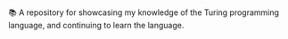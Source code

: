 📚️ A repository for showcasing my knowledge of the Turing programming language, and continuing to learn the language.
